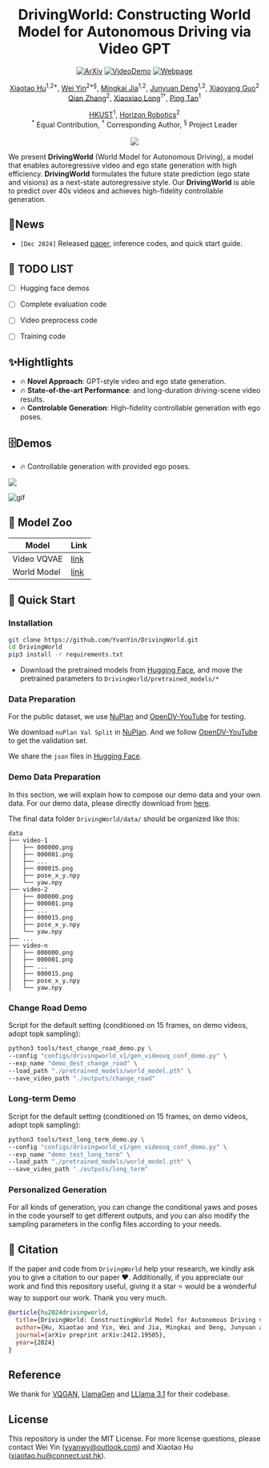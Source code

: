 <div align="center">

<h1>DrivingWorld: Constructing World Model for Autonomous Driving via Video GPT</h1>

<p align="center">
<a href="https://arxiv.org/abs/2412.19505"><img src="https://img.shields.io/badge/ArXiv-2412.19505-%23840707.svg" alt="ArXiv"></a>
<a href="https://youtu.be/5QJRAxnjX0k"><img src="https://img.shields.io/badge/Youtube Demo-Video-%26840707.svg" alt="VideoDemo"></a>
<a href="https://huxiaotaostasy.github.io/DrivingWorld/index.html"><img src="https://img.shields.io/badge/Webpage-DrivingWorld-%237CB4F7.svg" alt="Webpage"></a>
</p>

[Xiaotao Hu](https://huxiaotaostasy.github.io/)<sup>1,2*</sup>, [Wei Yin](https://yvanyin.net/)<sup>2*§</sup>, [Mingkai Jia](https://scholar.google.com/citations?user=fcpTdvcAAAAJ&hl=zh-CN)<sup>1,2</sup>, [Junyuan Deng](https://scholar.google.com/citations?user=KTCPC5IAAAAJ&hl=en)<sup>1,2</sup>, [Xiaoyang Guo](https://xy-guo.github.io/)<sup>2</sup><br>
[Qian Zhang](https://scholar.google.com.hk/citations?hl=zh-CN&user=pCY-bikAAAAJ)<sup>2</sup>, [Xiaoxiao Long](https://www.xxlong.site/)<sup>1†</sup>, [Ping Tan](https://scholar.google.com/citations?user=XhyKVFMAAAAJ&hl=en)<sup>1</sup><br>

[HKUST](https://hkust.edu.hk/)<sup>1</sup>, [Horizon Robotics](https://en.horizon.auto/)<sup>2</sup><br>
<sup>*</sup> Equal Contribution, <sup>†</sup> Corresponding Author, <sup>§</sup> Project Leader
<br><br><image src="./images/pipeline.png"/>
</div>

We present **DrivingWorld** (World Model for Autonomous Driving), a model that enables autoregressive video and ego state generation with high efficiency. **DrivingWorld** formulates the future state prediction (ego state and visions) as a next-state autoregressive style. Our **DrivingWorld** is able to predict over 40s videos and achieves high-fidelity controllable generation.

## 🚀News

- ```[Dec 2024]``` Released [paper](https://arxiv.org/abs/2412.19505), inference codes, and quick start guide.

## 🔨 TODO LIST

- [ ] Hugging face demos
- [ ] Complete evaluation code
- [ ] Video preprocess code
- [ ] Training code


## ✨Hightlights

- 🔥 **Novel Approach**: GPT-style video and ego state generation.
- 🔥 **State-of-the-art Performance**:  and long-duration driving-scene video results.
- 🔥 **Controlable Generation**: High-fidelity controllable generation with ego poses.

## 🗄️Demos
- 🔥 Controllable generation with provided ego poses.
<a id="demo"></a>

<image src="./images/teaser.png"/>

![gif](https://raw.githubusercontent.com/huxiaotaostasy/huxiaotaostasy.github.io/main/DrivingWorld/videos/video_github.gif)

## 🙊 Model Zoo
| Model | Link |
|---|---|
|Video VQVAE| [link](https://huggingface.co/huxiaotaostasy/DrivingWorld/blob/main/vqvae.pt) |
|World Model| [link](https://huggingface.co/huxiaotaostasy/DrivingWorld/blob/main/world_model.pth) |


## 🔑 Quick Start
<a id="quick start"></a>


### Installation

```bash
git clone https://github.com/YvanYin/DrivingWorld.git
cd DrivingWorld
pip3 install -r requirements.txt
```
* Download the pretrained models from [Hugging Face](https://huggingface.co/huxiaotaostasy/DrivingWorld/tree/main), and move the pretrained parameters to `DrivingWorld/pretrained_models/*`

### Data Preparation
For the public dataset, we use [NuPlan](https://nuplan.org/) and [OpenDV-YouTube](https://github.com/OpenDriveLab/DriveAGI?tab=readme-ov-file#opendv) for testing.

We download `nuPlan Val Split` in [NuPlan](https://nuplan.org/). And we follow [OpenDV-YouTube](https://github.com/OpenDriveLab/DriveAGI/blob/main/opendv/README.md) to get the validation set.

We share the `json` files in [Hugging Face](https://huggingface.co/huxiaotaostasy/DrivingWorld/tree/main).

### Demo Data Preparation
In this section, we will explain how to compose our demo data and your own data. For our demo data, please directly download from [here](https://drive.google.com/file/d/1jJeBQKqRfy81aEPH4fSPxib0rM0m8rKQ/view?usp=drive_link).

The final data folder `DrivingWorld/data/` should be organized like this:

```
data
├── video-1
│   ├── 000000.png
│   ├── 000001.png
│   ├── ...
│   ├── 000015.png
│   ├── pose_x_y.npy
│   └── yaw.npy
├── video-2
│   ├── 000000.png
│   ├── 000001.png
│   ├── ...
│   ├── 000015.png
│   ├── pose_x_y.npy
│   └── yaw.npy
├── ...
├── video-n
│   ├── 000000.png
│   ├── 000001.png
│   ├── ...
│   ├── 000015.png
│   ├── pose_x_y.npy
│   └── yaw.npy
```

### Change Road Demo

Script for the default setting (conditioned on 15 frames, on demo videos, adopt topk sampling):
```bash
python3 tools/test_change_road_demo.py \
--config "configs/drivingworld_v1/gen_videovq_conf_demo.py" \
--exp_name "demo_dest_change_road" \
--load_path "./pretrained_models/world_model.pth" \
--save_video_path "./outputs/change_road"
```

### Long-term Demo

Script for the default setting (conditioned on 15 frames, on demo videos, adopt topk sampling):
```bash
python3 tools/test_long_term_demo.py \
--config "configs/drivingworld_v1/gen_videovq_conf_demo.py" \ 
--exp_name "demo_test_long_term" \
--load_path "./pretrained_models/world_model.pth" \
--save_video_path "./outputs/long_term"
```

### Personalized Generation

For all kinds of generation, you can change the conditional yaws and poses in the code yourself to get different outputs, and you can also modify the sampling parameters in the config files according to your needs.

## 📌 Citation

If the paper and code from `DrivingWorld` help your research, we kindly ask you to give a citation to our paper ❤️. Additionally, if you appreciate our work and find this repository useful, giving it a star ⭐️ would be a wonderful way to support our work. Thank you very much.

```bibtex
@article{hu2024drivingworld,
  title={DrivingWorld: ConstructingWorld Model for Autonomous Driving via Video GPT},
  author={Hu, Xiaotao and Yin, Wei and Jia, Mingkai and Deng, Junyuan and Guo, Xiaoyang and Zhang, Qian and Long, Xiaoxiao and Tan, Ping},
  journal={arXiv preprint arXiv:2412.19505},
  year={2024}
}
```

## Reference
We thank for [VQGAN](https://github.com/CompVis/taming-transformers), [LlamaGen](https://github.com/FoundationVision/LlamaGen) and [LLlama 3.1](https://github.com/meta-llama/llama3) for their codebase.



## License

This repository is under the MIT License. For more license questions, please contact Wei Yin (yvanwy@outlook.com) and Xiaotao Hu (xiaotao.hu@connect.ust.hk).

